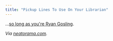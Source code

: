 ```yaml
---
title: "Pickup Lines To Use On Your Librarian"
---
```

<p>...<a href="http://librarianheygirl.tumblr.com/post/13783708641">so long as you're Ryan Gosling</a>.</p>
<p><em>Via <a href="http://www.neatorama.com/2011/12/07/library-patron-pick-up-lines/">neatorama.com</a>.</em></p>
